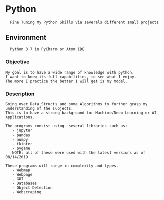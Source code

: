 # Python
      Fine Tuning My Python Skills via severals different small projects 

## Environment
      Python 3.7 in PyCharm or Atom IDE
      
### Objective 
    My goal is to have a wide range of knowledge with python. 
    I want to know its full capabilities, to see what I enjoy.
    The more I practice the better I will get is my model. 

###  Description
 ```
Going over Data Structs and some Algorithms to further grasp my understanding of the subjects.
This is to have a strong background for Machine/Deep Learning or AI Applications.

The programs consist using  several libraries such as: 
    - jupyter
    - pandas
    - numpy
    - tkinter 
    - pygame 
    NOTE: all of these were used with the latest versions as of 08/14/2019

These programs will range in complexity and types. 
    - Webmap
    - Webpage
    - GUI
    - Databases
    - Object Detection 
    - Webscraping 
    

